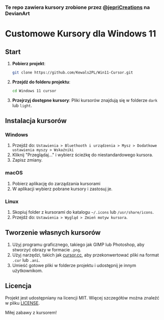 ### Te repo zawiera kursory zrobione przez [@jepriCreations](https://www.deviantart.com/jepricreations) na DevianArt

# Customowe Kursory dla Windows 11

## Start

1. **Pobierz projekt**:
   ```bash
   git clone https://github.com/Kewals2PL/Win11-Cursor.git
   ```
2. **Przejdź do folderu projektu**:
   ```bash
   cd Windows 11 cursor
   ```
3. **Przejrzyj dostępne kursory**: Pliki kursorów znajdują się w folderze `dark` lub `light`.

## Instalacja kursorów

### Windows
1. Przejdź do: `Ustawienia > Bluethooth i urządzenia > Mysz > Dodatkowe ustawienia myszy > Wskaźniki`
2. Kliknij "Przeglądaj..." i wybierz ścieżkę do niestandardowego kursora.
3. Zapisz zmiany.

### macOS
1. Pobierz aplikację do zarządzania kursorami
2. W aplikacji wybierz pobrane kursory i zastosuj je.

### Linux

1. Skopiuj folder z kursorami do katalogu `~/.icons` lub `/usr/share/icons`.
2. Przejdź do: `Ustawienia > Wygląd > Zmień motyw kursora`.
 
## Tworzenie własnych kursorów
1. Użyj programu graficznego, takiego jak GIMP lub Photoshop, aby stworzyć obrazy w formacie `.png`.
2. Użyj narzędzi, takich jak [cursor.cc](https://www.cursor.cc/), aby przekonwertować pliki na format `.cur` lub `.ani`.
3. Umieść gotowe pliki w folderze projektu i udostępnij je innym użytkownikom.

## Licencja
Projekt jest udostępniany na licencji MIT. Więcej szczegółów można znaleźć w pliku [LICENSE](LICENSE).

Miłej zabawy z kursorem!
